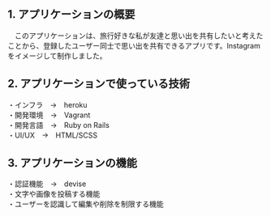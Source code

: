 ## 1. アプリケーションの概要  
　このアプリケーションは、旅行好きな私が友達と思い出を共有したいと考えたことから、登録したユーザー同士で思い出を共有できるアプリです。Instagramをイメージして制作しました。  

  
## 2. アプリケーションで使っている技術  
  ・インフラ　→　heroku  
  ・開発環境　→　Vagrant  
  ・開発言語　→　Ruby on Rails  
  ・UI/UX　→　HTML/SCSS  

  
## 3. アプリケーションの機能  
  ・認証機能　→　devise  
  ・文字や画像を投稿する機能  
  ・ユーザーを認識して編集や削除を制限する機能  
